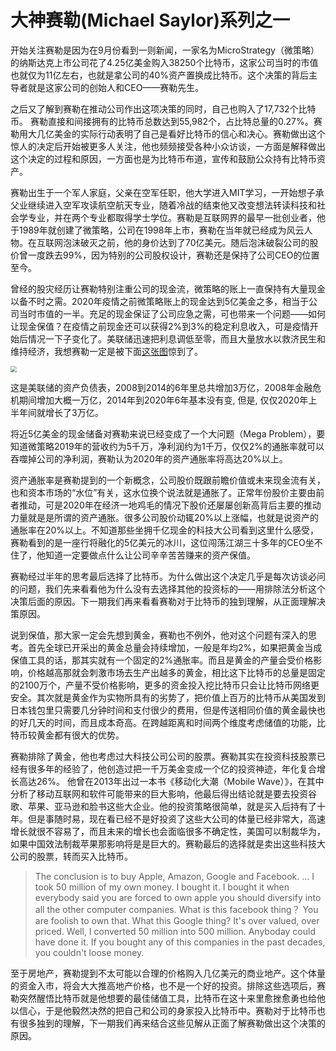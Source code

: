 # 大神赛勒(Michael Saylor)系列之一

开始关注赛勒是因为在9月份看到一则新闻，一家名为MicroStrategy（微策略）的纳斯达克上市公司花了4.25亿美金购入38250个比特币，这家公司当时的市值也就仅为11亿左右，也就是拿公司的40%资产置换成比特币。这个决策的背后主导者就是这家公司的创始人和CEO——赛勒先生。

之后又了解到赛勒在推动公司作出这项决策的同时，自己也购入了17,732个比特币。 赛勒直接和间接拥有的比特币总数达到55,982个，占比特总量的0.27%。赛勒用大几亿美金的实际行动表明了自己是看好比特币的信心和决心。赛勒做出这个惊人的决定后开始被更多人关注，他也频频接受各种小众访谈，一方面是解释做出这个决定的过程和原因，一方面也是为比特币布道，宣传和鼓励公众持有比特币资产。

赛勒出生于一个军人家庭，父亲在空军任职，他大学进入MIT学习，一开始想子承父业继续进入空军攻读航空航天专业，随着冷战的结束他又改变想法转读科技和社会学专业，并在两个专业都取得学士学位。赛勒是互联网界的最早一批创业者，他于1989年就创建了微策略，公司在1998年上市，赛勒在当年就已经成为风云人物。在互联网泡沫破灭之前，他的身价达到了70亿美元。随后泡沫破裂公司的股价曾一度跌去99%，因为特别的公司股权设计，赛勒还是保持了公司CEO的位置至今。

曾经的股灾经历让赛勒特别注重公司的现金流，微策略的账上一直保持有大量现金以备不时之需。2020年疫情之前微策略账上的现金达到5亿美金之多，相当于公司当时市值的一半。充足的现金保证了公司应急之需，可也带来一个问题——如何让现金保值？在疫情之前现金还可以获得2%到3%的稳定利息收入，可是疫情开始后情况一下子变化了。美联储迅速把利息调低至零，而且大量放水以救济民生和维持经济，我想赛勒一定是被下面[这张图](https://www.federalreserve.gov/monetarypolicy/bst_recenttrends.htm)惊到了。

<img src="/Users/steven.yu/Documents/personal/articles/investment/images/fed_balance_sheet.png" style="zoom:61%;" />

这是美联储的资产负债表，2008到2014的6年里总共增加3万亿，2008年金融危机期间增加大概一万亿，2014年到2020年6年基本没有变, 但是, 仅仅2020年上半年间就增长了3万亿。

将近5亿美金的现金储备对赛勒来说已经变成了一个大问题（Mega Problem），要知道微策略2019年的营收约为5千万，净利润约为1千万，仅仅2%的通胀率就可以吞噬掉公司的净利润，赛勒认为2020年的资产通胀率将高达20%以上。

资产通胀率是赛勒提到的一个新概念，公司股价既跟前瞻价值或未来现金流有关，也和资本市场的“水位”有关，这水位换个说法就是通胀了。正常年份股价主要由前者推动，可是2020年在经济一地鸡毛的情况下股价还屡屡创新高背后主要的推动力量就是是所谓的资产通胀。很多公司股价动辄20%以上涨幅，也就是说资产的通胀率在20%以上。不知道那些坐拥千亿现金的科技大公司看到这里什么感受，赛勒看到的是一座行将融化的5亿美元的冰川，这位闯荡江湖三十多年的CEO坐不住了，他知道一定要做点什么让公司辛辛苦苦赚来的资产保值。

赛勒经过半年的思考最后选择了比特币。为什么做出这个决定几乎是每次访谈必问的问题，我们先来看看他为什么没有去选择其他的投资标的——用排除法分析这个决策后面的原因。下一期我们再来看看赛勒对于比特币的独到理解，从正面理解决策原因。

说到保值，那大家一定会先想到黄金，赛勒也不例外，他对这个问题有深入的思考。首先全球已开采出的黄金总量会持续增加，一般是年均2%，如果把黄金当成保值工具的话，那其实就有一个固定的2%通胀率。而且是黄金的产量会受价格影响，价格越高那就会刺激市场去生产出越多的黄金，相比这下比特币的总量是固定的2100万个，产量不受价格影响，更多的资金投入挖比特币只会让比特币网络更安全。其次就是黄金作为实物所具有的劣势了，把价值上百万的比特币从美国发到日本钱包里只需要几分钟时间和支付很少的费用，但是传送相同价值的黄金最快也的好几天的时间，而且成本奇高。在跨越距离和时间两个维度考虑储值的功能，比特币较黄金都有很大的优势。

赛勒排除了黄金，他也考虑过大科技公司公司的股票。赛勒其实在投资科技股票已经有很多年的经验了，他创造过把一千万美金变成一个亿的投资神迹，年化复合增长高达26%。 他曾在2013年出过一本书《移动化大潮（Mobile Wave）》，在其中分析了移动互联网和软件可能带来的巨大影响，他最后得出结论就是要去投资谷歌、苹果、亚马逊和脸书这些大企业。他的投资策略很简单，就是买入后持有了十年。但是事随时易，现在看已经不是好投资了这些大公司的体量已经非常大，高速增长就很不容易了，而且未来的增长也会面临很多不确定性，美国可以制裁华为，如果中国效法制裁苹果那影响将是是巨大的。赛勒最后的选择就是卖出这些科技大公司的股票，转而买入比特币。

> The conclusion is to buy Apple, Amazon, Google and Facebook. … I took 50 million of my own money. I bought it. I bought it     when everybody said you are forced to own apple you should diversify into all the other computer companies. What is this facebook thing？ You are foolish to own that. What this Google thing? It's over valued, over priced. Well, I converted 50 million into 500 million. Anyboday could have done it. If you bought any of this companies in the past decades, you couldn't loose money. 

至于房地产，赛勒提到不太可能以合理的价格购入几亿美元的商业地产。这个体量的资金入市，将会大大推高地产价格，也不是一个好的投资。排除这些选项后，赛勒突然醒悟比特币就是他想要的最佳储值工具，比特币在这十来里愈挫愈勇也给他以信心，于是他毅然决然的把自己和公司的身家投入比特币中。赛勒对于比特币也有很多独到的理解，下一期我们再来结合这些见解从正面了解赛勒做出这个决策的原因。